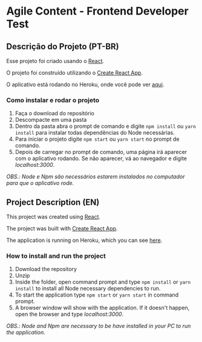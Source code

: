 # Agile Content - Frontend Developer Test

## Descrição do Projeto (PT-BR)

Esse projeto foi criado usando o [React](https://reactjs.org).

O projeto foi construído utilizando o [Create React App](https://github.com/facebookincubator/create-react-app).

O aplicativo está rodando no Heroku, onde você pode ver [aqui](https://agile-test-page.herokuapp.com/).

### Como instalar e rodar o projeto
1. Faça o download do repositório
2. Descompacte em uma pasta
3. Dentro da pasta abra o prompt de comando e digite `npm install` ou `yarn install` para instalar todas dependências do Node necessárias.
4. Para iniciar o projeto digite `npm start` ou `yarn start` no prompt de comando.
5. Depois de carregar no prompt de comando, uma página irá aparecer com o aplicativo rodando. Se não aparecer, vá ao navegador e digite *localhost:3000*.

*OBS.: Node e Npm são necessários estarem instalados no computador para que o aplicativo rode.*

## Project Description (EN)

This project was created using [React](https://reactjs.org).

The project was built with [Create React App](https://github.com/facebookincubator/create-react-app).

The application is running on Heroku, which you can see [here](https://agile-test-page.herokuapp.com/).

### How to install and run the project
1. Download the repository
2. Unzip
3. Inside the folder, open command prompt and type `npm install` or `yarn install` to install all Node necessary dependencies to run.
4. To start the application type `npm start` or `yarn start` in command prompt.
5. A browser window will show with the application. If it doesn't happen, open the browser and type *localhost:3000*.

*OBS.: Node and Npm are necessary to be have installed in your PC to run the application.*
